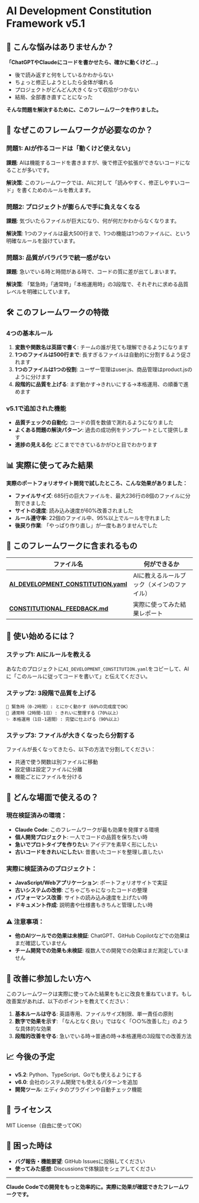 # AI Development Constitution Framework v5.1

## 👋 こんな悩みはありませんか？

**「ChatGPTやClaudeにコードを書かせたら、確かに動くけど...」**
- 後で読み返すと何をしているかわからない
- ちょっと修正しようとしたら全体が壊れる
- プロジェクトがどんどん大きくなって収拾がつかない
- 結局、全部書き直すことになった

**そんな問題を解決するために、このフレームワークを作りました。**

## 🤔 なぜこのフレームワークが必要なのか？

### 問題1: AIが作るコードは「動くけど使えない」
**課題**: AIは機能するコードを書きますが、後で修正や拡張ができないコードになることが多いです。

**解決策**: このフレームワークでは、AIに対して「読みやすく、修正しやすいコード」を書くためのルールを教えます。

### 問題2: プロジェクトが膨らんで手に負えなくなる
**課題**: 気づいたらファイルが巨大になり、何が何だかわからなくなります。

**解決策**: 1つのファイルは最大500行まで、1つの機能は1つのファイルに、という明確なルールを設けています。

### 問題3: 品質がバラバラで統一感がない
**課題**: 急いでいる時と時間がある時で、コードの質に差が出てしまいます。

**解決策**: 「緊急時」「通常時」「本格運用時」の3段階で、それぞれに求める品質レベルを明確にしています。

## 🛠️ このフレームワークの特徴

### 4つの基本ルール
1. **変数や関数名は英語で書く**: チームの誰が見ても理解できるようになります
2. **1つのファイルは500行まで**: 長すぎるファイルは自動的に分割するよう促されます
3. **1つのファイルは1つの役割**: ユーザー管理はuser.js、商品管理はproduct.jsのように分けます
4. **段階的に品質を上げる**: まず動かす→きれいにする→本格運用、の順番で進めます

### v5.1で追加された機能
- **品質チェックの自動化**: コードの質を数値で測れるようになりました
- **よくある問題の解決パターン**: 過去の成功例をテンプレートとして提供します
- **進捗の見える化**: どこまでできているかがひと目でわかります

## 📊 実際に使ってみた結果

**実際のポートフォリオサイト開発で試したところ、こんな効果がありました：**

- **ファイルサイズ**: 685行の巨大ファイルを、最大236行の8個のファイルに分割できました
- **サイトの速度**: 読み込み速度が60%改善されました
- **ルール遵守率**: 22個のファイル中、95%以上でルールを守れました
- **後戻り作業**: 「やっぱり作り直し」が一度もありませんでした

## 📁 このフレームワークに含まれるもの

| ファイル名 | 何ができるか |
|-----------|-------------|
| **[AI_DEVELOPMENT_CONSTITUTION.yaml](./AI_DEVELOPMENT_CONSTITUTION.yaml)** | AIに教えるルールブック（メインのファイル） |
| **[CONSTITUTIONAL_FEEDBACK.md](./CONSTITUTIONAL_FEEDBACK.md)** | 実際に使ってみた結果レポート |

## 🚀 使い始めるには？

### ステップ1: AIにルールを教える
あなたのプロジェクトに`AI_DEVELOPMENT_CONSTITUTION.yaml`をコピーして、AIに「このルールに従ってコードを書いて」と伝えてください。

### ステップ2: 3段階で品質を上げる
```
🚨 緊急時（0-2時間）: とにかく動かす（60%の完成度でOK）
🔧 通常時（2時間-1日）: きれいに整理する（70%以上）
✨ 本格運用（1日-1週間）: 完璧に仕上げる（90%以上）
```

### ステップ3: ファイルが大きくなったら分割する
ファイルが長くなってきたら、以下の方法で分割してください：
- 共通で使う関数は別ファイルに移動
- 設定値は設定ファイルに分離
- 機能ごとにファイルを分ける

## 🎯 どんな場面で使えるの？

### 現在検証済みの環境：
- **Claude Code**: このフレームワークが最も効果を発揮する環境
- **個人開発プロジェクト**: 一人でコードの品質を保ちたい時
- **急いでプロトタイプを作りたい**: アイデアを素早く形にしたい
- **古いコードをきれいにしたい**: 昔書いたコードを整理し直したい

### 実際に検証済みのプロジェクト：
- **JavaScript/Webアプリケーション**: ポートフォリオサイトで実証
- **古いシステムの改修**: ごちゃごちゃになったコードの整理
- **パフォーマンス改善**: サイトの読み込み速度を上げたい時
- **ドキュメント作成**: 説明書や仕様書もきちんと管理したい時

### ⚠️ 注意事項：
- **他のAIツールでの効果は未検証**: ChatGPT、GitHub Copilotなどでの効果はまだ確認していません
- **チーム開発での効果も未検証**: 複数人での開発での効果はまだ測定していません

## 🤝 改善に参加したい方へ

このフレームワークは実際に使ってみた結果をもとに改良を重ねています。もし改善案があれば、以下のポイントを教えてください：

1. **基本ルールは守る**: 英語専用、ファイルサイズ制限、単一責任の原則
2. **数字で効果を示す**: 「なんとなく良い」ではなく「○○%改善した」のような具体的な効果
3. **段階的改善を守る**: 急いでいる時→普通の時→本格運用の3段階での改善方法

## 📈 今後の予定

- **v5.2**: Python、TypeScript、Goでも使えるようにする
- **v6.0**: 会社のシステム開発でも使えるパターンを追加
- **開発ツール**: エディタのプラグインや自動チェック機能

## 📄 ライセンス

MIT License（自由に使ってOK）

## 🔗 困った時は

- **バグ報告・機能要望**: GitHub Issuesに投稿してください
- **使ってみた感想**: Discussionsで体験談をシェアしてください

---

**Claude Codeでの開発をもっと効率的に。実際に効果が確認できたフレームワークです。**